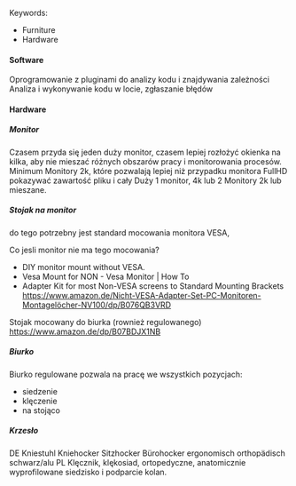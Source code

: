 Keywords: 
+ Furniture
+ Hardware



#### Software
Oprogramowanie z pluginami do analizy kodu i znajdywania zależności
Analiza i wykonywanie kodu w locie, zgłaszanie błędów

#### Hardware

##### Monitor
Czasem przyda się jeden duży monitor, czasem lepiej rozłożyć okienka na kilka, aby nie mieszać różnych obszarów pracy i monitorowania procesów.
Minimum Monitory 2k, które pozwalają lepiej niż przypadku monitora FullHD pokazywać zawartość pliku i cały 
Duży 1 monitor, 4k 
lub 2 Monitory 2k
lub mieszane.

##### Stojak na monitor
do tego potrzebny jest standard mocowania monitora VESA,

Co jesli monitor nie ma tego mocowania?
+ DIY monitor mount without VESA.
+ Vesa Mount for NON - Vesa Monitor | How To
+ Adapter Kit for most Non-VESA screens to Standard Mounting Brackets 
https://www.amazon.de/Nicht-VESA-Adapter-Set-PC-Monitoren-Montagelöcher-NV100/dp/B076QB3VRD

Stojak mocowany do biurka (rownież regulowanego)
https://www.amazon.de/dp/B07BDJX1NB


##### Biurko
Biurko regulowane
pozwala na pracę we wszystkich pozycjach:
+ siedzenie
+ klęczenie
+ na stojąco

##### Krzesło
DE
  Kniestuhl Kniehocker Sitzhocker Bürohocker ergonomisch orthopädisch schwarz/alu
PL
  Klęcznik, klękosiad, ortopedyczne, anatomicznie wyprofilowane siedzisko i podparcie kolan.
  
  

